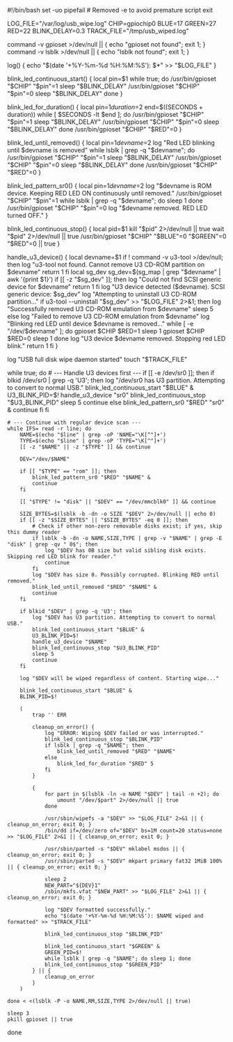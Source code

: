#!/bin/bash
set -uo pipefail  # Removed -e to avoid premature script exit

LOG_FILE="/var/log/usb_wipe.log"
CHIP=gpiochip0
BLUE=17
GREEN=27
RED=22
BLINK_DELAY=0.3
TRACK_FILE="/tmp/usb_wiped.log"

command -v gpioset >/dev/null || { echo "gpioset not found"; exit 1; }
command -v lsblk >/dev/null || { echo "lsblk not found"; exit 1; }

log() {
    echo "$(date '+%Y-%m-%d %H:%M:%S'): $*" >> "$LOG_FILE"
}

blink_led_continuous_start() {
    local pin=$1
    while true; do
        /usr/bin/gpioset "$CHIP" "$pin"=1
        sleep "$BLINK_DELAY"
        /usr/bin/gpioset "$CHIP" "$pin"=0
        sleep "$BLINK_DELAY"
    done
}

blink_led_for_duration() {
    local pin=$1 duration=$2
    end=$((SECONDS + duration))
    while [ $SECONDS -lt $end ]; do
        /usr/bin/gpioset "$CHIP" "$pin"=1
        sleep "$BLINK_DELAY"
        /usr/bin/gpioset "$CHIP" "$pin"=0
        sleep "$BLINK_DELAY"
    done
    /usr/bin/gpioset "$CHIP" "$RED"=0
}

blink_led_until_removed() {
    local pin=$1 devname=$2
    log "Red LED blinking until $devname is removed"
    while lsblk | grep -q "$devname"; do
        /usr/bin/gpioset "$CHIP" "$pin"=1
        sleep "$BLINK_DELAY"
        /usr/bin/gpioset "$CHIP" "$pin"=0
        sleep "$BLINK_DELAY"
    done
    /usr/bin/gpioset "$CHIP" "$RED"=0
}

blink_led_pattern_sr0() {
    local pin=$1 devname=$2
    log "$devname is ROM device. Keeping RED LED ON continuously until removed."
    /usr/bin/gpioset "$CHIP" "$pin"=1
    while lsblk | grep -q "$devname"; do
        sleep 1
    done
    /usr/bin/gpioset "$CHIP" "$pin"=0
    log "$devname removed. RED LED turned OFF."
}

blink_led_continuous_stop() {
    local pid=$1
    kill "$pid" 2>/dev/null || true
    wait "$pid" 2>/dev/null || true
    /usr/bin/gpioset "$CHIP" "$BLUE"=0 "$GREEN"=0 "$RED"=0 || true
}

handle_u3_device() {
    local devname=$1
    if ! command -v u3-tool >/dev/null; then
        log "u3-tool not found. Cannot remove U3 CD-ROM partition on $devname"
        return 1
    fi
    local sg_dev
    sg_dev=$(sg_map | grep "$devname" | awk '{print $1}')
    if [[ -z "$sg_dev" ]]; then
        log "Could not find SCSI generic device for $devname"
        return 1
    fi
    log "U3 device detected ($devname). SCSI generic device: $sg_dev"
    log "Attempting to uninstall U3 CD-ROM partition..."
    if u3-tool --uninstall "$sg_dev" >> "$LOG_FILE" 2>&1; then
        log "Successfully removed U3 CD-ROM emulation from $devname"
        sleep 5
    else
        log "Failed to remove U3 CD-ROM emulation from $devname"
        log "Blinking red LED until device $devname is removed..."
        while [ -e "/dev/$devname" ]; do
            gpioset $CHIP $RED=1
            sleep 1
            gpioset $CHIP $RED=0
            sleep 1
        done
        log "U3 device $devname removed. Stopping red LED blink."
        return 1
    fi
}

log "USB full disk wipe daemon started"
touch "$TRACK_FILE"

while true; do
    # --- Handle U3 devices first ---
    if [[ -e /dev/sr0 ]]; then
        if blkid /dev/sr0 | grep -q 'U3'; then
            log "/dev/sr0 has U3 partition. Attempting to convert to normal USB."
            blink_led_continuous_start "$BLUE" &
            U3_BLINK_PID=$!
            handle_u3_device "sr0"
            blink_led_continuous_stop "$U3_BLINK_PID"
            sleep 5
            continue
        else
            blink_led_pattern_sr0 "$RED" "sr0" &
            continue
        fi
    fi

    # --- Continue with regular device scan ---
    while IFS= read -r line; do
        NAME=$(echo "$line" | grep -oP 'NAME="\K[^"]+')
        TYPE=$(echo "$line" | grep -oP 'TYPE="\K[^"]+')
        [[ -z "$NAME" || -z "$TYPE" ]] && continue

        DEV="/dev/$NAME"

        if [[ "$TYPE" == "rom" ]]; then
            blink_led_pattern_sr0 "$RED" "$NAME" &
            continue
        fi

        [[ "$TYPE" != "disk" || "$DEV" == "/dev/mmcblk0" ]] && continue

        SIZE_BYTES=$(lsblk -b -dn -o SIZE "$DEV" 2>/dev/null || echo 0)
        if [[ -z "$SIZE_BYTES" || "$SIZE_BYTES" -eq 0 ]]; then
            # Check if other non-zero removable disks exist; if yes, skip this dummy reader
            if lsblk -b -dn -o NAME,SIZE,TYPE | grep -v "$NAME" | grep -E "disk" | grep -qv " 0$"; then
                log "$DEV has 0B size but valid sibling disk exists. Skipping red LED blink for reader."
                continue
            fi
            log "$DEV has size 0. Possibly corrupted. Blinking RED until removed."
            blink_led_until_removed "$RED" "$NAME" &
            continue
        fi

        if blkid "$DEV" | grep -q 'U3'; then
            log "$DEV has U3 partition. Attempting to convert to normal USB."
            blink_led_continuous_start "$BLUE" &
            U3_BLINK_PID=$!
            handle_u3_device "$NAME"
            blink_led_continuous_stop "$U3_BLINK_PID"
            sleep 5
            continue
        fi

        log "$DEV will be wiped regardless of content. Starting wipe..."

        blink_led_continuous_start "$BLUE" &
        BLINK_PID=$!

        (
            trap '' ERR

            cleanup_on_error() {
                log "ERROR: Wiping $DEV failed or was interrupted."
                blink_led_continuous_stop "$BLINK_PID"
                if lsblk | grep -q "$NAME"; then
                    blink_led_until_removed "$RED" "$NAME"
                else
                    blink_led_for_duration "$RED" 5
                fi
            }

            {
                for part in $(lsblk -ln -o NAME "$DEV" | tail -n +2); do
                    umount "/dev/$part" 2>/dev/null || true
                done

                /usr/sbin/wipefs -a "$DEV" >> "$LOG_FILE" 2>&1 || { cleanup_on_error; exit 0; }
                /bin/dd if=/dev/zero of="$DEV" bs=1M count=20 status=none >> "$LOG_FILE" 2>&1 || { cleanup_on_error; exit 0; }

                /usr/sbin/parted -s "$DEV" mklabel msdos || { cleanup_on_error; exit 0; }
                /usr/sbin/parted -s "$DEV" mkpart primary fat32 1MiB 100% || { cleanup_on_error; exit 0; }

                sleep 2
                NEW_PART="${DEV}1"
                /sbin/mkfs.vfat "$NEW_PART" >> "$LOG_FILE" 2>&1 || { cleanup_on_error; exit 0; }

                log "$DEV formatted successfully."
                echo "$(date '+%Y-%m-%d %H:%M:%S'): $NAME wiped and formatted" >> "$TRACK_FILE"

                blink_led_continuous_stop "$BLINK_PID"

                blink_led_continuous_start "$GREEN" &
                GREEN_PID=$!
                while lsblk | grep -q "$NAME"; do sleep 1; done
                blink_led_continuous_stop "$GREEN_PID"
            } || {
                cleanup_on_error
            }
        )

    done < <(lsblk -P -o NAME,RM,SIZE,TYPE 2>/dev/null || true)

    sleep 3
    pkill gpioset || true
done
